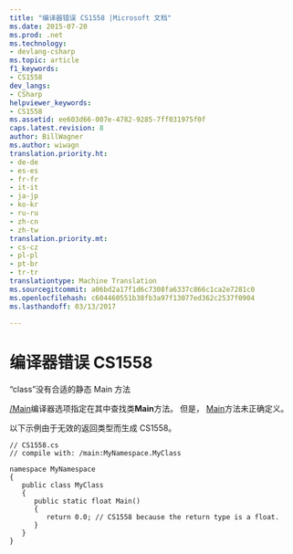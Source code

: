 ```yaml
---
title: "编译器错误 CS1558 |Microsoft 文档"
ms.date: 2015-07-20
ms.prod: .net
ms.technology:
- devlang-csharp
ms.topic: article
f1_keywords:
- CS1558
dev_langs:
- CSharp
helpviewer_keywords:
- CS1558
ms.assetid: ee603d66-007e-4782-9285-7ff031975f0f
caps.latest.revision: 8
author: BillWagner
ms.author: wiwagn
translation.priority.ht:
- de-de
- es-es
- fr-fr
- it-it
- ja-jp
- ko-kr
- ru-ru
- zh-cn
- zh-tw
translation.priority.mt:
- cs-cz
- pl-pl
- pt-br
- tr-tr
translationtype: Machine Translation
ms.sourcegitcommit: a06bd2a17f1d6c7308fa6337c866c1ca2e7281c0
ms.openlocfilehash: c604460551b38fb3a97f13077ed362c2537f0904
ms.lasthandoff: 03/13/2017

---
```

# <a name="compiler-error-cs1558"></a>编译器错误 CS1558
“class”没有合适的静态 Main 方法  
  
 [/Main](../../csharp/language-reference/compiler-options/main-compiler-option.md)编译器选项指定在其中查找类**Main**方法。 但是， [Main](../../csharp/programming-guide/main-and-command-args/index.md)方法未正确定义。  
  
 以下示例由于无效的返回类型而生成 CS1558。  
  
```  
// CS1558.cs  
// compile with: /main:MyNamespace.MyClass  
  
namespace MyNamespace  
{  
   public class MyClass  
   {  
      public static float Main()   
      {  
         return 0.0; // CS1558 because the return type is a float.  
      }  
   }  
}  
```
